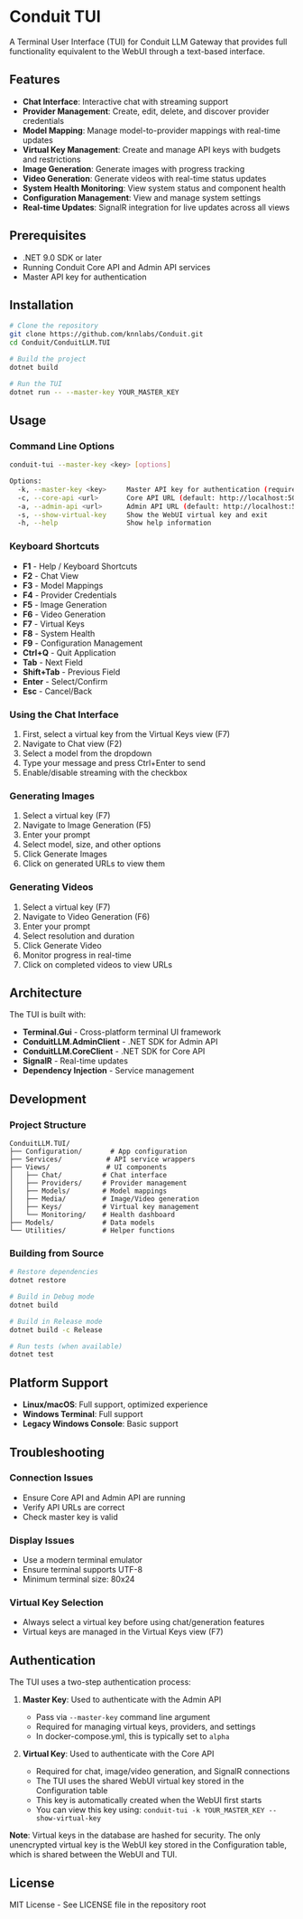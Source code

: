 # Conduit TUI

A Terminal User Interface (TUI) for Conduit LLM Gateway that provides full functionality equivalent to the WebUI through a text-based interface.

## Features

- **Chat Interface**: Interactive chat with streaming support
- **Provider Management**: Create, edit, delete, and discover provider credentials
- **Model Mapping**: Manage model-to-provider mappings with real-time updates
- **Virtual Key Management**: Create and manage API keys with budgets and restrictions
- **Image Generation**: Generate images with progress tracking
- **Video Generation**: Generate videos with real-time status updates
- **System Health Monitoring**: View system status and component health
- **Configuration Management**: View and manage system settings
- **Real-time Updates**: SignalR integration for live updates across all views

## Prerequisites

- .NET 9.0 SDK or later
- Running Conduit Core API and Admin API services
- Master API key for authentication

## Installation

```bash
# Clone the repository
git clone https://github.com/knnlabs/Conduit.git
cd Conduit/ConduitLLM.TUI

# Build the project
dotnet build

# Run the TUI
dotnet run -- --master-key YOUR_MASTER_KEY
```

## Usage

### Command Line Options

```bash
conduit-tui --master-key <key> [options]

Options:
  -k, --master-key <key>     Master API key for authentication (required)
  -c, --core-api <url>       Core API URL (default: http://localhost:5000)
  -a, --admin-api <url>      Admin API URL (default: http://localhost:5002)
  -s, --show-virtual-key     Show the WebUI virtual key and exit
  -h, --help                 Show help information
```

### Keyboard Shortcuts

- **F1** - Help / Keyboard Shortcuts
- **F2** - Chat View
- **F3** - Model Mappings
- **F4** - Provider Credentials
- **F5** - Image Generation
- **F6** - Video Generation
- **F7** - Virtual Keys
- **F8** - System Health
- **F9** - Configuration Management
- **Ctrl+Q** - Quit Application
- **Tab** - Next Field
- **Shift+Tab** - Previous Field
- **Enter** - Select/Confirm
- **Esc** - Cancel/Back

### Using the Chat Interface

1. First, select a virtual key from the Virtual Keys view (F7)
2. Navigate to Chat view (F2)
3. Select a model from the dropdown
4. Type your message and press Ctrl+Enter to send
5. Enable/disable streaming with the checkbox

### Generating Images

1. Select a virtual key (F7)
2. Navigate to Image Generation (F5)
3. Enter your prompt
4. Select model, size, and other options
5. Click Generate Images
6. Click on generated URLs to view them

### Generating Videos

1. Select a virtual key (F7)
2. Navigate to Video Generation (F6)
3. Enter your prompt
4. Select resolution and duration
5. Click Generate Video
6. Monitor progress in real-time
7. Click on completed videos to view URLs

## Architecture

The TUI is built with:
- **Terminal.Gui** - Cross-platform terminal UI framework
- **ConduitLLM.AdminClient** - .NET SDK for Admin API
- **ConduitLLM.CoreClient** - .NET SDK for Core API
- **SignalR** - Real-time updates
- **Dependency Injection** - Service management

## Development

### Project Structure

```
ConduitLLM.TUI/
├── Configuration/       # App configuration
├── Services/           # API service wrappers
├── Views/              # UI components
│   ├── Chat/          # Chat interface
│   ├── Providers/     # Provider management
│   ├── Models/        # Model mappings
│   ├── Media/         # Image/Video generation
│   ├── Keys/          # Virtual key management
│   └── Monitoring/    # Health dashboard
├── Models/            # Data models
└── Utilities/         # Helper functions
```

### Building from Source

```bash
# Restore dependencies
dotnet restore

# Build in Debug mode
dotnet build

# Build in Release mode
dotnet build -c Release

# Run tests (when available)
dotnet test
```

## Platform Support

- **Linux/macOS**: Full support, optimized experience
- **Windows Terminal**: Full support
- **Legacy Windows Console**: Basic support

## Troubleshooting

### Connection Issues
- Ensure Core API and Admin API are running
- Verify API URLs are correct
- Check master key is valid

### Display Issues
- Use a modern terminal emulator
- Ensure terminal supports UTF-8
- Minimum terminal size: 80x24

### Virtual Key Selection
- Always select a virtual key before using chat/generation features
- Virtual keys are managed in the Virtual Keys view (F7)

## Authentication

The TUI uses a two-step authentication process:

1. **Master Key**: Used to authenticate with the Admin API
   - Pass via `--master-key` command line argument
   - Required for managing virtual keys, providers, and settings
   - In docker-compose.yml, this is typically set to `alpha`

2. **Virtual Key**: Used to authenticate with the Core API  
   - Required for chat, image/video generation, and SignalR connections
   - The TUI uses the shared WebUI virtual key stored in the Configuration table
   - This key is automatically created when the WebUI first starts
   - You can view this key using: `conduit-tui -k YOUR_MASTER_KEY --show-virtual-key`

**Note**: Virtual keys in the database are hashed for security. The only unencrypted virtual key is the WebUI key stored in the Configuration table, which is shared between the WebUI and TUI.

## License

MIT License - See LICENSE file in the repository root